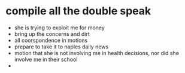 # compile all the double speak
- she is trying to exploit me for money
- bring up the concerns and dirt
- all coorspondence in motions
- prepare to take it to naples daily news
- motion that she is not involving me in health decisions, nor did she involve me in their school
- 
